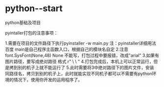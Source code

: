 # python--start
python基础及项目

pyintaller打包的注意事项：

1.需要在项目的文件路径下执行pyinstaller -w main.py   注：pyinstaller详细用法百度  main是自己程序主函数入口，根据自己的模块名自定
2.注意font.SysFont(None,48)   None 不能写，打包过程中要报错，改成"arial"
3.如果有图片路径，要写成绝对路径  格式 r" \ \ "
4.打包完成后，本机上可以正常运行，但是拷到别的机子上就不能运行了
5.此时需要将3中绝对路径下的图片文件，安装 同路径名，拷贝到别的机子上，此时就能实现不同机子都可以不需要有python环境的情况下，使用你开发的运用程序了。
